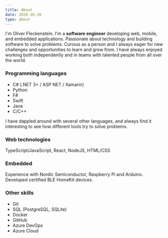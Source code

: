 ```yaml
---
title: About
date: 2020-10-28
type: about
---
```


I'm Oliver Fleckenstein.
I'm a **software engineer** developing web, mobile, and embedded applications.
Passionate about technology and building software to solve problems.
Curious as a person and I always eager for new challenges and opportunities to learn and grow from.
I have always enjoyed working both independently and in teams with talented people from all over the world.

### Programming languages

- C# (.NET 3+ / ASP NET / Xamarin)
- Python
- F#
- Swift
- Java
- C/C++

I have dappled around with several other languages, and always find it interesting to see how different tools try to solve problems.

### Web technologies

TypeScript/JavaScript, React, NodeJS, HTML/CSS

### Embedded

Experience with Nordic Semiconductor, Raspberry Pi and Arduino.
Developed certified BLE HomeKit devices.

### Other skills

- Git
- SQL (PostgreSQL, SQLite)
- Docker
- GitHub
- Azure DevOps
- Azure Cloud
